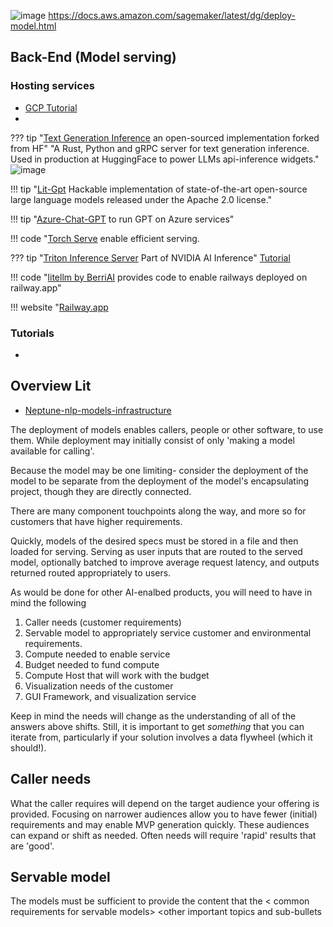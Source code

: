 ![image](https://github.com/ianderrington/genai/assets/76016868/9b379996-e311-4b9b-a35e-9020702fa050)
    https://docs.aws.amazon.com/sagemaker/latest/dg/deploy-model.html

## Back-End (Model serving)


### Hosting services
- [GCP Tutorial](https://towardsdatascience.com/how-to-deploy-large-size-deep-learning-models-into-production-66b851d17f33)
- 
??? tip "[Text Generation Inference](https://github.com/Preemo-Inc/text-generation-inference) an open-sourced implementation forked from HF"
    "A Rust, Python and gRPC server for text generation inference. Used in production at HuggingFace to power LLMs api-inference widgets."    
    ![image](https://github.com/ianderrington/genai/assets/76016868/a3f5ddbf-a2e3-45ae-bca4-200c07c9dd91)

!!! tip "[Lit-Gpt](https://github.com/Lightning-AI/lit-gpt#setup) Hackable implementation of state-of-the-art open-source large language models released under the Apache 2.0 license."

!!! tip "[Azure-Chat-GPT](https://github.com/davidxw/azurechatgpt) to run GPT on Azure services"

!!! code "[Torch Serve](https://pytorch.org/serve/large_model_inference.html) enable efficient serving.

??? tip "[Triton Inference Server](https://github.com/triton-inference-server/server) Part of NVIDIA AI Inference" 
    [Tutorial](https://github.com/triton-inference-server/server)

!!! code "[litellm by BerriAI](https://github.com/BerriAI/litellm/blob/main/cookbook/proxy-server/readme.md) provides code to enable railways deployed on railway.app"

!!! website "[Railway.app](https://railway.app/about)

### Tutorials
- [](https://towardsdatascience.com/how-to-deploy-large-size-deep-learning-models-into-production-66b851d17f33)





## Overview Lit

- [Neptune-nlp-models-infrastructure](https://neptune.ai/blog/nlp-models-infrastructure-cost-optimization#:~:text=Use%20a%20lightweight%20deployment%20framework,serve%20predictions%20over%20a%20network.)



The deployment of models enables callers, people or other software, to use them. While deployment may initially consist of only 'making a model available for calling'. 

Because the model may be one limiting- consider the deployment of the model to be separate from the deployment of the model's encapsulating project, though they are directly connected.  

There are many component touchpoints along the way, and more so for customers that have higher requirements.

Quickly, models of the desired specs must be stored in a file and then loaded for serving. Serving as user inputs that are routed to the served model, optionally batched to improve average request latency, and outputs returned routed appropriately to users. 

As would be done for other AI-enalbed products, you will need to have in mind the following

1. Caller needs (customer requirements)
2. Servable model to appropriately service customer and environmental requirements.
3. Compute needed to enable service
4. Budget needed to fund compute
5. Compute Host that will work with the budget
6. Visualization needs of the customer
7. GUI Framework, and visualization service

Keep in mind the needs will change as the understanding of all of the answers above shifts. Still, it is important to get _something_ that you can iterate from, particularly if your solution involves a data flywheel (which it should!).

##  Caller needs
What the caller requires will depend on the target audience your offering is provided. Focusing on narrower audiences allow you to have fewer (initial) requirements and may enable MVP generation quickly. These audiences can expand or shift as needed. Often needs will require 'rapid' results that are 'good'. 

## Servable model
The models must be sufficient to provide the content that the 
< common requirements for servable models>
<other important topics and sub-bullets

